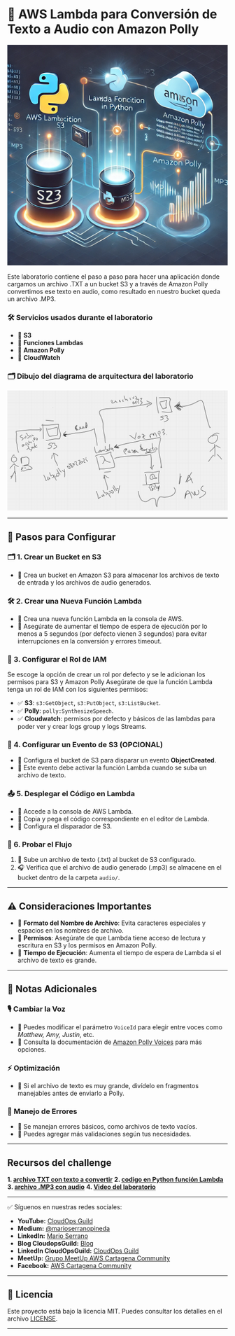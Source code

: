 # 🚀 AWS Lambda para Conversión de Texto a Audio con Amazon Polly

![ConvertirconPolly](imagenes/function_processing_text_file.png)

Este laboratorio contiene el paso a paso para hacer una aplicación donde cargamos un archivo .TXT a un bucket S3 y a través de Amazon Polly convertimos ese texto en audio, como resultado en nuestro bucket queda un archivo .MP3. 

### 🛠️ Servicios usados durante el laboratorio

- 🔹 **S3**
- 🔹 **Funciones Lambdas**
- 🔹 **Amazon Polly**
- 🔹 **CloudWatch**

### 🗂️ Dibujo del diagrama de arquitectura del laboratorio

![diagrama](imagenes/dibujo_arquitectura_laboratorio.png)

---

## 📌 Pasos para Configurar

### 🗂️ 1. Crear un Bucket en S3
- 📍 Crea un bucket en Amazon S3 para almacenar los archivos de texto de entrada y los archivos de audio generados.

### 🛠️ 2. Crear una Nueva Función Lambda
- 📍 Crea una nueva función Lambda en la consola de AWS.
- 📍 Asegúrate de aumentar el tiempo de espera de ejecución por lo menos a 5 segundos (por defecto vienen 3 segundos) para evitar interrupciones en la conversión y errores timeout.

### 🔑 3. Configurar el Rol de IAM
Se escoge la opción de crear un rol por defecto y se le adicionan los permisos para S3 y Amazon Polly
Asegúrate de que la función Lambda tenga un rol de IAM con los siguientes permisos:
- ✅ **S3**: `s3:GetObject`, `s3:PutObject`, `s3:ListBucket`.
- ✅ **Polly**: `polly:SynthesizeSpeech`.
- ✅ **Cloudwatch**: permisos por defecto y básicos de las lambdas para poder ver y crear logs group y logs Streams.

### 📡 4. Configurar un Evento de S3 (OPCIONAL)
- 📍 Configura el bucket de S3 para disparar un evento **ObjectCreated**.
- 📍 Este evento debe activar la función Lambda cuando se suba un archivo de texto.

### 📤 5. Desplegar el Código en Lambda
- 📍 Accede a la consola de AWS Lambda.
- 📍 Copia y pega el código correspondiente en el editor de Lambda.
- 📍 Configura el disparador de S3.

### 🔄 6. Probar el Flujo
1. 📂 Sube un archivo de texto (.txt) al bucket de S3 configurado.
2. 🎧 Verifica que el archivo de audio generado (.mp3) se almacene en el bucket dentro de la carpeta `audio/`.

---

## ⚠️ Consideraciones Importantes
- 🔹 **Formato del Nombre de Archivo**: Evita caracteres especiales y espacios en los nombres de archivo.
- 🔹 **Permisos**: Asegúrate de que Lambda tiene acceso de lectura y escritura en S3 y los permisos en Amazon Polly.
- 🔹 **Tiempo de Ejecución**: Aumenta el tiempo de espera de Lambda si el archivo de texto es grande.

---

## 📌 Notas Adicionales

### 🎙️ Cambiar la Voz
- 🔹 Puedes modificar el parámetro `VoiceId` para elegir entre voces como *Matthew, Amy, Justin*, etc.
- 🔹 Consulta la documentación de [Amazon Polly Voices](https://docs.aws.amazon.com/polly/latest/dg/voicelist.html) para más opciones.

### ⚡ Optimización
- 🔹 Si el archivo de texto es muy grande, divídelo en fragmentos manejables antes de enviarlo a Polly.

### 🛑 Manejo de Errores
- 🔹 Se manejan errores básicos, como archivos de texto vacíos.
- 🔹 Puedes agregar más validaciones según tus necesidades.

---

## Recursos del challenge

**1. [archivo TXT con texto a convertir](recursos/descripcioncomunidad.txt)**
**2. [codigo en Python función Lambda](recursos/funcion_python.txt)**
**3. [archivo .MP3 con audio](recursos/descripcioncomunidad2.mp3)**
**4. [Video del laboratorio](URL)**

---

✅ Síguenos en nuestras redes sociales:

- **YouTube:** [CloudOps Guild](https://www.youtube.com/@CloudOpsGuildCommunity)
- **Medium:** [@marioserranopineda](https://medium.com/@marioserranopineda)
- **LinkedIn:** [Mario Serrano](https://www.linkedin.com/in/mario-rodrigo-serrano-pineda/)
- **Blog CloudopsGuild:** [Blog](https://cloudopsguild.com/blog/)
- **LinkedIn CloudOpsGuild:** [CloudOps Guild](https://www.linkedin.com/company/cloudopsguild/)
- **MeetUp:** [Grupo MeetUp AWS Cartagena Community](https://www.meetup.com/es-ES/aws-colombia-cartagena/)
- **Facebook:** [AWS Cartagena Community](https://www.meetup.com/es-ES/aws-colombia-cartagena/)

---

## 📝 **Licencia**
Este proyecto está bajo la licencia MIT. Puedes consultar los detalles en el archivo [LICENSE](LICENSE).

---